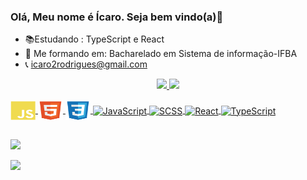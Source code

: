 ### Olá, Meu nome é Ícaro. Seja bem vindo(a)👋

- 📚Estudando : TypeScript e React
- 🤔 Me formando em: Bacharelado em Sistema de informação-IFBA
- 📞 icaro2rodrigues@gmail.com 

<div align="center">
    <a href="https://github.com/PZicaro">
    <img height="180em" src="https://github-readme-stats.vercel.app/api?username=PZicaro&show_icons=true&theme=dark&include_all_commits=true&count_private=true"/>
    <img height="180em" src="https://github-readme-stats.vercel.app/api/top-langs/?username=PZicaro&layout=compact&langs_count=7&theme=dark"/>
</div>
    <div style="display: inline_block"><br>
    <img align="center" alt="Rafa-Js" height="30" width="40" src="https://raw.githubusercontent.com/devicons/devicon/master/icons/javascript/javascript-plain.svg">
    <img align="center" alt="Icaro-HTML" height="30" width="40" src="https://raw.githubusercontent.com/devicons/devicon/master/icons/html5/html5-original.svg">
    <img align="center" alt="Icaro-CSS" height="30" width="40" src="https://raw.githubusercontent.com/devicons/devicon/master/icons/css3/css3-original.svg">
    <img align="center" alt="JavaScript" height="30" width="40" src="https://cdn.jsdelivr.net/gh/devicons/devicon/icons/bootstrap/bootstrap-original.svg" />
    <img align="center" alt="SCSS" height="30" width="40" src="https://cdn.jsdelivr.net/gh/devicons/devicon/icons/sass/sass-original.svg" />  
    <img align="center" alt="React" height="30" width="40"  src="https://cdn.jsdelivr.net/gh/devicons/devicon/icons/react/react-original.svg" />
    <img align="center" alt="TypeScript" height="30" width="40"  src="https://cdn.jsdelivr.net/gh/devicons/devicon/icons/typescript/typescript-original.svg" />
        
</div>
  <br>
  <div style="display: inline_block"> 
         
  <a href="https://www.linkedin.com/in/%C3%ADcaro-rodrigues-07256820a/" target="_blank"><img src="https://img.shields.io/badge/-LinkedIn-%230077B5?style=for-the-badge&logo=linkedin&logoColor=white" target="_blank"></a> 
     
  <a href="https://portfolio-pzicaro.vercel.app" target="_blank"><img src="https://img.shields.io/badge/website-000000?style=for-the-badge&logo=About.me&logoColor=white)https://img.shields.io/badge/website-000000?style=for-the-badge&logo=About.me&logoColor=white" target="_blank"></a> 
     
 
    
 

 
</div>
